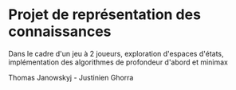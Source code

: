 # Projet de représentation des connaissances #

Dans le cadre d'un jeu à 2 joueurs, exploration d'espaces d'états, implémentation des algorithmes de profondeur d'abord et minimax

Thomas Janowskyj - Justinien Ghorra
